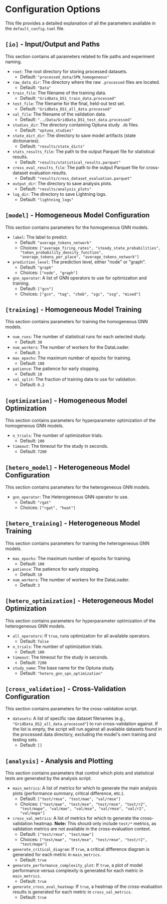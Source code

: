 # Configuration Options

This file provides a detailed explanation of all the parameters available in the `default_config.toml` file.

## `[io]` - Input/Output and Paths

This section contains all parameters related to file paths and experiment naming.

- `root`: The root directory for storing processed datasets.
  - Default: `"processed_data/SPN_homogeneous"`
- `raw_data_dir`: The directory where the raw `.processed` files are located.
  - Default: `"Data"`
- `train_file`: The filename of the training data.
  - Default: `"GridData_DS1_train_data.processed"`
- `test_file`: The filename for the final, held-out test set.
  - Default: `"GridData_DS1_all_data.processed"`
- `val_file`: The filename of the validation data.
  - Default: `"../Data/GridData_DS1_test_data.processed"`
- `studies_dir`: The directory containing Optuna study `.db` files.
  - Default: `"optuna_studies"`
- `state_dict_dir`: The directory to save model artifacts (state dictionaries).
  - Default: `"results/state_dicts"`
- `stats_results_file`: The path to the output Parquet file for statistical results.
  - Default: `"results/statistical_results.parquet"`
- `cross_eval_results_file`: The path to the output Parquet file for cross-dataset evaluation results.
  - Default: `"results/cross_dataset_evaluation.parquet"`
- `output_dir`: The directory to save analysis plots.
  - Default: `"results/analysis_plots"`
- `log_dir`: The directory to save Lightning logs.
  - Default: `"lightning_logs"`

## `[model]` - Homogeneous Model Configuration

This section contains parameters for the homogeneous GNN models.

- `label`: The label to predict.
  - Default: `"average_tokens_network"`
  - Choices: `["average_firing_rates", "steady_state_probabilities", "token_probability_density_function", "average_tokens_per_place", "average_tokens_network"]`
- `prediction_level`: The prediction level, either "node" or "graph".
  - Default: `"graph"`
  - Choices: `["node", "graph"]`
- `gnn_operator`: A list of GNN operators to use for optimization and training.
  - Default: `["gcn"]`
  - Choices: `["gcn", "tag", "cheb", "sgc", "ssg", "mixed"]`

## `[training]` - Homogeneous Model Training

This section contains parameters for training the homogeneous GNN models.

- `num_runs`: The number of statistical runs for each selected study.
  - Default: `30`
- `num_workers`: The number of workers for the DataLoader.
  - Default: `3`
- `max_epochs`: The maximum number of epochs for training.
  - Default: `100`
- `patience`: The patience for early stopping.
  - Default: `10`
- `val_split`: The fraction of training data to use for validation.
  - Default: `0.2`

## `[optimization]` - Homogeneous Model Optimization

This section contains parameters for hyperparameter optimization of the homogeneous GNN models.

- `n_trials`: The number of optimization trials.
  - Default: `100`
- `timeout`: The timeout for the study in seconds.
  - Default: `7200`

## `[hetero_model]` - Heterogeneous Model Configuration

This section contains parameters for the heterogeneous GNN models.

- `gnn_operator`: The Heterogeneous GNN operator to use.
  - Default: `"rgat"`
  - Choices: `["rgat", "heat"]`

## `[hetero_training]` - Heterogeneous Model Training

This section contains parameters for training the heterogeneous GNN models.

- `max_epochs`: The maximum number of epochs for training.
  - Default: `100`
- `patience`: The patience for early stopping.
  - Default: `10`
- `num_workers`: The number of workers for the DataLoader.
  - Default: `3`

## `[hetero_optimization]` - Heterogeneous Model Optimization

This section contains parameters for hyperparameter optimization of the heterogeneous GNN models.

- `all_operators`: If `true`, runs optimization for all available operators.
  - Default: `false`
- `n_trials`: The number of optimization trials.
  - Default: `100`
- `timeout`: The timeout for the study in seconds.
  - Default: `7200`
- `study_name`: The base name for the Optuna study.
  - Default: `"hetero_gnn_spn_optimization"`

## `[cross_validation]` - Cross-Validation Configuration

This section contains parameters for the cross-validation script.

- `datasets`: A list of specific raw dataset filenames (e.g., `"GridData_DS2_all_data.processed"`) to run cross-validation against. If the list is empty, the script will run against all available datasets found in the processed data directory, excluding the model's own training and testing sets.
  - Default: `[]`

## `[analysis]` - Analysis and Plotting

This section contains parameters that control which plots and statistical tests are generated by the analysis script.

- `main_metrics`: A list of metrics for which to generate the main analysis plots (performance summary, critical difference, etc.).
  - Default: `["test/rmse", "test/mae", "val/rmse"]`
  - Choices: `["test/mae", "test/mse", "test/rmse", "test/r2", "test/mape", "val/mae", "val/mse", "val/rmse", "val/r2", "val/mape"]`
- `cross_val_metrics`: A list of metrics for which to generate the cross-validation heatmap. **Note:** This should only include `test/*` metrics, as validation metrics are not available in the cross-evaluation context.
  - Default: `["test/rmse", "test/mae"]`
  - Choices: `["test/mae", "test/mse", "test/rmse", "test/r2", "test/mape"]`
- `generate_critical_diagram`: If `true`, a critical difference diagram is generated for each metric in `main_metrics`.
  - Default: `true`
- `generate_performance_complexity_plot`: If `true`, a plot of model performance versus complexity is generated for each metric in `main_metrics`.
  - Default: `true`
- `generate_cross_eval_heatmap`: If `true`, a heatmap of the cross-evaluation results is generated for each metric in `cross_val_metrics`.
  - Default: `true`
